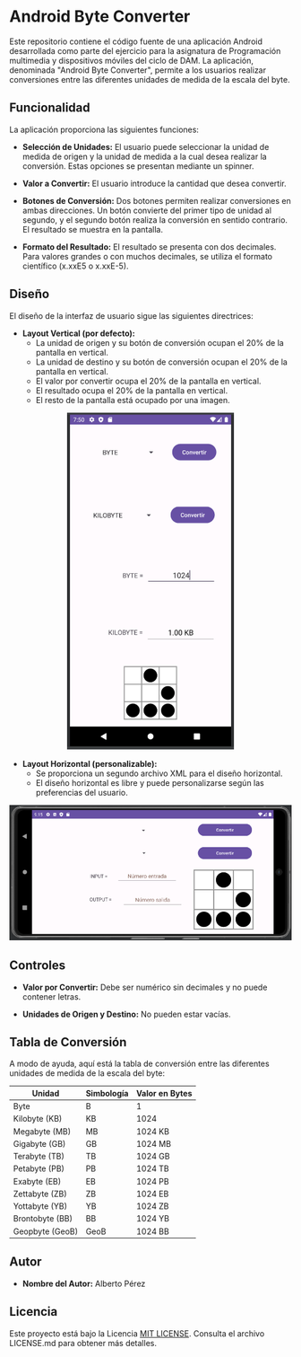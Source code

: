 # Android Byte Converter

Este repositorio contiene el código fuente de una aplicación Android desarrollada como parte del ejercicio para la asignatura de Programación multimedia y dispositivos móviles del ciclo de DAM. La aplicación, denominada "Android Byte Converter", permite a los usuarios realizar conversiones entre las diferentes unidades de medida de la escala del byte.

## Funcionalidad

La aplicación proporciona las siguientes funciones:

- **Selección de Unidades:** El usuario puede seleccionar la unidad de medida de origen y la unidad de medida a la cual desea realizar la conversión. Estas opciones se presentan mediante un spinner.

- **Valor a Convertir:** El usuario introduce la cantidad que desea convertir.

- **Botones de Conversión:** Dos botones permiten realizar conversiones en ambas direcciones. Un botón convierte del primer tipo de unidad al segundo, y el segundo botón realiza la conversión en sentido contrario. El resultado se muestra en la pantalla.

- **Formato del Resultado:** El resultado se presenta con dos decimales. Para valores grandes o con muchos decimales, se utiliza el formato científico (x.xxE5 o x.xxE-5).

## Diseño

El diseño de la interfaz de usuario sigue las siguientes directrices:

- **Layout Vertical (por defecto):**
  - La unidad de origen y su botón de conversión ocupan el 20% de la pantalla en vertical.
  - La unidad de destino y su botón de conversión ocupan el 20% de la pantalla en vertical.
  - El valor por convertir ocupa el 20% de la pantalla en vertical.
  - El resultado ocupa el 20% de la pantalla en vertical.
  - El resto de la pantalla está ocupado por una imagen.

<p align="center">
<img src="ByteConverterAPR_v.0.1.6.png" alt="Picture" height="600" />
</p>

- **Layout Horizontal (personalizable):**
  - Se proporciona un segundo archivo XML para el diseño horizontal.
  - El diseño horizontal es libre y puede personalizarse según las preferencias del usuario.


<p align="center">
<img src="ByteConverterAPR_v.0.1.6_land.png" alt="Picture" width="600" />
</p>

## Controles

- **Valor por Convertir:** Debe ser numérico sin decimales y no puede contener letras.

- **Unidades de Origen y Destino:** No pueden estar vacías.

## Tabla de Conversión

A modo de ayuda, aquí está la tabla de conversión entre las diferentes unidades de medida de la escala del byte:

| Unidad            | Simbología | Valor en Bytes    |
|-------------------|------------|-------------------|
| Byte              | B          | 1                 |
| Kilobyte (KB)     | KB         | 1024              |
| Megabyte (MB)     | MB         | 1024 KB           |
| Gigabyte (GB)     | GB         | 1024 MB           |
| Terabyte (TB)     | TB         | 1024 GB           |
| Petabyte (PB)     | PB         | 1024 TB           |
| Exabyte (EB)      | EB         | 1024 PB           |
| Zettabyte (ZB)    | ZB         | 1024 EB           |
| Yottabyte (YB)    | YB         | 1024 ZB           |
| Brontobyte (BB)   | BB         | 1024 YB           |
| Geopbyte (GeoB)   | GeoB       | 1024 BB           |

## Autor

- **Nombre del Autor:** Alberto Pérez

## Licencia

Este proyecto está bajo la Licencia [MIT LICENSE](LICENSE). Consulta el archivo LICENSE.md para obtener más detalles.
